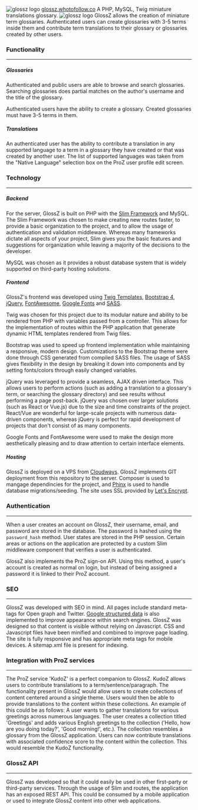 
![glossz logo](https://github.com/toaster99/GlossZ/raw/master/repo_images/glossz_logo.png)
[glossz.whotofollow.co](glossz.whotofollow.co)
A PHP, MySQL, Twig miniature translations glossary.
![glossz logo](https://github.com/toaster99/GlossZ/raw/master/repo_images/glossz_screenshot.png)
GlossZ allows the creation of miniature term glossaries. Authenticated users can create glossaries with 3-5 terms inside them and contribute term translations to their glossary or glossaries created by other users.
### Functionality
---
##### Glossaries
Authenticated and public users are able to browse and search glossaries. Searching glossaries does partial matches on the author's username and the title of the glossary.

Authenticated users have the ability to create a glossary. Created glossaries must have 3-5 terms in them. 
##### Translations
An authenticated user has the ability to contribute a translation in any supported language to a term in a glossary they have created or that was created by another user. The list of supported languages was taken from the "Native Language" selection box on the ProZ user profile edit screen.

### Technology
---
##### Backend
For the server, GlossZ is built on PHP with the [Slim Framework](https://www.slimframework.com) and MySQL. The Slim Framework was chosen to make creating new routes faster, to provide a basic organization to the project, and to allow the usage of authentication and validation middleware. Whereas many frameworks dictate all aspects of your project, Slim gives you the basic features and suggestions for organization while leaving a majority of the decisions to the developer.

MySQL was chosen as it provides a robust database system that is widely supported on third-party hosting solutions.
##### Frontend
GlossZ's frontend was developed using [Twig Templates](http://twig.sensiolabs.org), [Bootstrap 4](http://v4-alpha.getbootstrap.com), [jQuery](http://jquery.com), [FontAwesome](http://fontawesome.io),  [Google Fonts](https://fonts.google.com) and [SASS](http://sass-lang.com).

Twig was chosen for this project due to its modular nature and ability to be rendered from PHP with variables passed from a controller. This allows for the implementation of routes within the PHP application that generate dynamic HTML templates rendered from Twig files.

Bootstrap was used to speed up frontend implementation while maintaining a responsive, modern design. Customizations to the Bootstrap theme were done through CSS generated from compiled SASS files. The usage of SASS gives flexibility in the design by breaking it down into components and by setting fonts/colors through easily changed variables.

jQuery was leveraged to provide a seamless, AJAX driven interface. This allows users to perform actions (such as adding a translation to a glossary's term, or searching the glossary directory) and see results without performing a page post-back. jQuery was chosen over larger solutions (such as React or Vue.js) due to the size and time constraints of the project. React/Vue are wonderful for large-scale projects with numerous data-driven components, whereas jQuery is perfect for rapid development of projects that don't consist of as many components.

Google Fonts and FontAwesome were used to make the design more aesthetically pleasing and to draw attention to certain interface elements.
##### Hosting
GlossZ is deployed on a VPS from [Cloudways](http://cloudways.com). GlossZ implements GIT deployment from this repository to the server. Composer is used to mangage dependincies for the project, and [Phinx](http://phinx.org) is used to handle database migrations/seeding. The site uses SSL provided by [Let's Encrypt](https://letsencrypt.org).

### Authentication
---
When a user creates an account on GlossZ, their username, email, and password are stored in the database. The password is hashed using the `password_hash` method. User states are stored in the PHP session. Certain areas or actions on the application are protected by a custom Slim middleware component that verifies a user is authenticated.

GlossZ  also implements the ProZ sign-on API. Using this method, a user's account is created as normal on login, but instead of being assigned a password it is linked to their ProZ account.

### SEO
---
GlossZ was developed with SEO in mind. All pages include standard meta-tags for Open graph and Twitter. [Google structured data](https://developers.google.com/search/docs/guides/intro-structured-data?visit_id=1-636294135622044242-3223157338&hl=en&rd=1) is also implemented to improve appearance within search engines. GlossZ was designed so that content is visible without relying on Javascript. CSS and Javascript files have been minified and combined to improve page loading. The site is fully responsive and has appropriate meta tags for mobile devices. A sitemap.xml file is present for indexing.

### Integration with ProZ services
---
The ProZ service 'KudoZ' is a perfect companion to GlossZ. KudoZ allows users to contribute translations to a term/sentence/paragraph. The functionality present in GlossZ would allow users to create collections of content centered around a single theme. Users would then be able to provide translations to the content within these collections. An example of this could be as follows: A user wants to gather translations for various greetings across numerous languages. The user creates a collection titled 'Greetings' and adds various English greetings to the collection ('Hello, how are you doing today?', 'Good morning!', etc.). The collection resembles a glossary from the GlossZ application. Users can now contribute translations with associated confidence score to the content within the collection. This would resemble the KudoZ functionality.

### GlossZ API
---
GlossZ was developed so that it could easily be used in other first-party or third-party services. Through the usage of Slim and routes, the application has an exposed REST API. This could be consumed by a mobile application or used to integrate GlossZ content into other web applications.

